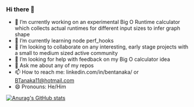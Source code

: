 ### Hi there 👋
- 🔭 I’m currently working on an experimental Big O Runtime calculator which collects actual runtimes for different input sizes to infer graph shape
- 🌱 I’m currently learning node perf_hooks
- 👯 I’m looking to collaborate on any interesting, early stage projects with a small to medium sized active community
- 🤔 I’m looking for help with feedback on my Big O calculator idea
- 💬 Ask me about any of my repos
- 📫 How to reach me: linkedin.com/in/bentanaka/ or BTanaka11@hotmail.com
- 😄 Pronouns: He/Him

[![Anurag's GitHub stats](https://github-readme-stats.vercel.app/api?username=BTanaka11&hide=stars&count_private=true&show_icons=true)](https://github.com/anuraghazra/github-readme-stats)
